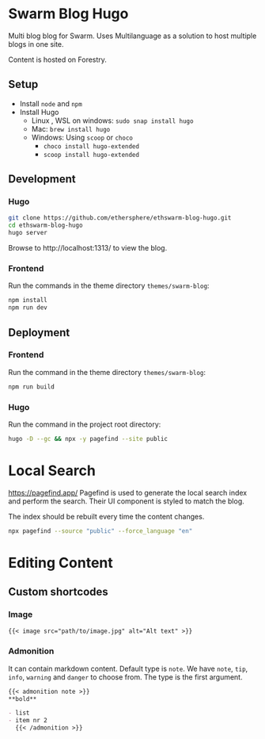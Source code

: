 # Swarm Blog Hugo

Multi blog blog for Swarm. Uses Multilanguage as a solution to host multiple blogs in one site.

Content is hosted on Forestry.

## Setup

- Install `node` and `npm`
- Install Hugo
  - Linux , WSL on windows: `sudo snap install hugo`
  - Mac: `brew install hugo`
  - Windows: Using `scoop` or `choco`
    - `choco install hugo-extended`
    - `scoop install hugo-extended`

## Development

### Hugo

```bash
git clone https://github.com/ethersphere/ethswarm-blog-hugo.git
cd ethswarm-blog-hugo
hugo server
```

Browse to http://localhost:1313/ to view the blog.

### Frontend

Run the commands in the theme directory `themes/swarm-blog`:

```bash
npm install
npm run dev
```

## Deployment

### Frontend

Run the command in the theme directory `themes/swarm-blog`:

```bash
npm run build
```

### Hugo

Run the command in the project root directory:

```bash
hugo -D --gc && npx -y pagefind --site public
```

# Local Search

https://pagefind.app/ Pagefind is used to generate the local search index and perform the search. Their UI component
is styled to match the blog.

The index should be rebuilt every time the content changes.

```bash
npx pagefind --source "public" --force_language "en"
```

# Editing Content

## Custom shortcodes

### Image

```markdown
{{< image src="path/to/image.jpg" alt="Alt text" >}}
```

### Admonition

It can contain markdown content. Default type is `note`. We have `note`, `tip`, `info`, `warning` and `danger` to choose from. The type is the first argument.

```markdown
{{< admonition note >}}
**bold**

- list
- item nr 2
  {{< /admonition >}}
```
